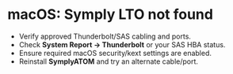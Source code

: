 # macOS: Symply LTO not found

- Verify approved Thunderbolt/SAS cabling and ports.
- Check **System Report → Thunderbolt** or your SAS HBA status.
- Ensure required macOS security/kext settings are enabled.
- Reinstall **SymplyATOM** and try an alternate cable/port.
